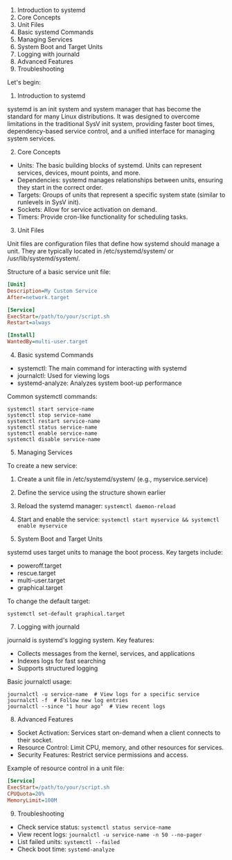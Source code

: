 1. Introduction to systemd
2. Core Concepts
3. Unit Files
4. Basic systemd Commands
5. Managing Services
6. System Boot and Target Units
7. Logging with journald
8. Advanced Features
9. Troubleshooting

Let's begin:

1. Introduction to systemd

systemd is an init system and system manager that has become the standard for many Linux distributions. It was designed to overcome limitations in the traditional SysV init system, providing faster boot times, dependency-based service control, and a unified interface for managing system services.

2. Core Concepts

- Units: The basic building blocks of systemd. Units can represent services, devices, mount points, and more.
- Dependencies: systemd manages relationships between units, ensuring they start in the correct order.
- Targets: Groups of units that represent a specific system state (similar to runlevels in SysV init).
- Sockets: Allow for service activation on demand.
- Timers: Provide cron-like functionality for scheduling tasks.

3. Unit Files

Unit files are configuration files that define how systemd should manage a unit. They are typically located in /etc/systemd/system/ or /usr/lib/systemd/system/.

Structure of a basic service unit file:

```ini
[Unit]
Description=My Custom Service
After=network.target

[Service]
ExecStart=/path/to/your/script.sh
Restart=always

[Install]
WantedBy=multi-user.target
```

4. Basic systemd Commands

- systemctl: The main command for interacting with systemd
- journalctl: Used for viewing logs
- systemd-analyze: Analyzes system boot-up performance

Common systemctl commands:
```
systemctl start service-name
systemctl stop service-name
systemctl restart service-name
systemctl status service-name
systemctl enable service-name
systemctl disable service-name
```

5. Managing Services

To create a new service:
1. Create a unit file in /etc/systemd/system/ (e.g., myservice.service)
2. Define the service using the structure shown earlier
3. Reload the systemd manager: `systemctl daemon-reload`
4. Start and enable the service: `systemctl start myservice && systemctl enable myservice`

6. System Boot and Target Units

systemd uses target units to manage the boot process. Key targets include:
- poweroff.target
- rescue.target
- multi-user.target
- graphical.target

To change the default target:
```
systemctl set-default graphical.target
```

7. Logging with journald

journald is systemd's logging system. Key features:
- Collects messages from the kernel, services, and applications
- Indexes logs for fast searching
- Supports structured logging

Basic journalctl usage:
```
journalctl -u service-name  # View logs for a specific service
journalctl -f  # Follow new log entries
journalctl --since "1 hour ago"  # View recent logs
```

8. Advanced Features

- Socket Activation: Services start on-demand when a client connects to their socket.
- Resource Control: Limit CPU, memory, and other resources for services.
- Security Features: Restrict service permissions and access.

Example of resource control in a unit file:
```ini
[Service]
ExecStart=/path/to/your/script.sh
CPUQuota=20%
MemoryLimit=100M
```

9. Troubleshooting

- Check service status: `systemctl status service-name`
- View recent logs: `journalctl -u service-name -n 50 --no-pager`
- List failed units: `systemctl --failed`
- Check boot time: `systemd-analyze`
